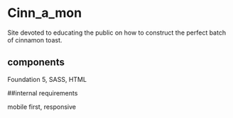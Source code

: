 # Cinn_a_mon

Site devoted to educating the public on how to construct the perfect batch of cinnamon toast.

## components

Foundation 5, SASS, HTML

##internal requirements

mobile first, responsive
